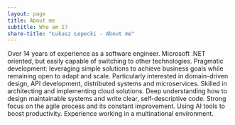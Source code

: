 ```yaml
---
layout: page
title: About me
subtitle: Who am I?
share-title: "Łukasz Łepecki - About me"
---
```


Over 14 years of experience as a software engineer. Microsoft .NET oriented, but easily capable of switching to other technologies. Pragmatic development: leveraging simple solutions to achieve business goals while remaining open to adapt and scale. Particularly interested in domain-driven design, API development, distributed systems and microservices. Skilled in architecting and implementing cloud solutions. Deep understanding how to design maintainable systems and write clear, self-descriptive code. Strong focus on the agile process and its constant improvement. Using AI tools to boost productivity. Experience working in a multinational environment.